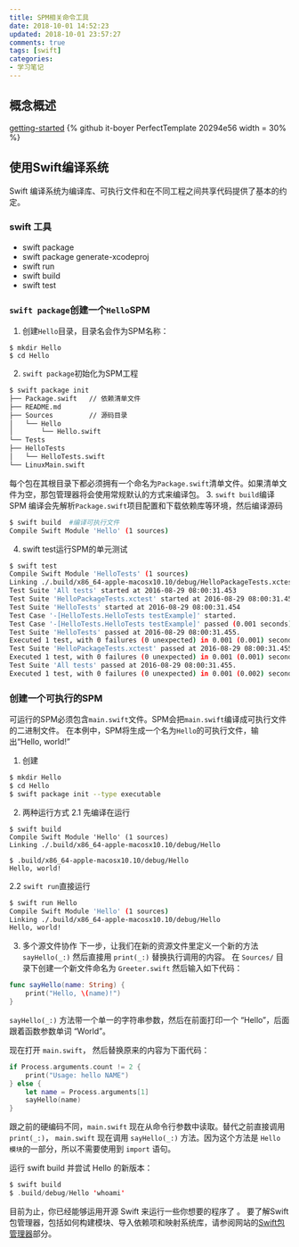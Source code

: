 ```yaml
---
title: SPM相关命令工具
date: 2018-10-01 14:52:23
updated: 2018-10-01 23:57:27
comments: true
tags: [swift]
categories:
- 学习笔记
---
```


## 概念概述 
[getting-started](https://swift.org/getting-started)
{% github it-boyer PerfectTemplate 20294e56 width = 30% %}
## 使用Swift编译系统
Swift 编译系统为编译库、可执行文件和在不同工程之间共享代码提供了基本的约定。
### swift 工具
* swift package
* swift package generate-xcodeproj
* swift run
* swift build
* swift test
 
### `swift package`创建一个`Hello`SPM
1. 创建`Hello`目录，目录名会作为SPM名称：
```
$ mkdir Hello
$ cd Hello
```
2. `swift package`初始化为SPM工程
```sh
$ swift package init
├── Package.swift   // 依赖清单文件
├── README.md
├── Sources         // 源码目录
│   └── Hello
│       └── Hello.swift
└── Tests
├── HelloTests
│   └── HelloTests.swift
└── LinuxMain.swift
```
每个包在其根目录下都必须拥有一个命名为`Package.swift`清单文件。如果清单文件为空，那包管理器将会使用常规默认的方式来编译包。
3.  `swift build`编译SPM
编译会先解析`Package.swift`项目配置和下载依赖库等环境，然后编译源码
```sh
$ swift build  #编译可执行文件
Compile Swift Module 'Hello' (1 sources)
```
4. swift test运行SPM的单元测试
```sh
$ swift test
Compile Swift Module 'HelloTests' (1 sources)
Linking ./.build/x86_64-apple-macosx10.10/debug/HelloPackageTests.xctest/Contents/MacOS/HelloPackageTests
Test Suite 'All tests' started at 2016-08-29 08:00:31.453
Test Suite 'HelloPackageTests.xctest' started at 2016-08-29 08:00:31.454
Test Suite 'HelloTests' started at 2016-08-29 08:00:31.454
Test Case '-[HelloTests.HelloTests testExample]' started.
Test Case '-[HelloTests.HelloTests testExample]' passed (0.001 seconds).
Test Suite 'HelloTests' passed at 2016-08-29 08:00:31.455.
Executed 1 test, with 0 failures (0 unexpected) in 0.001 (0.001) seconds
Test Suite 'HelloPackageTests.xctest' passed at 2016-08-29 08:00:31.455.
Executed 1 test, with 0 failures (0 unexpected) in 0.001 (0.001) seconds
Test Suite 'All tests' passed at 2016-08-29 08:00:31.455.
Executed 1 test, with 0 failures (0 unexpected) in 0.001 (0.002) seconds
```
### 创建一个可执行的SPM
可运行的SPM必须包含`main.swift`文件。SPM会把`main.swift`编译成可执行文件的二进制文件。
在本例中，SPM将生成一个名为`Hello`的可执行文件，输出“Hello, world!”
1. 创建
```sh
$ mkdir Hello
$ cd Hello
$ swift package init --type executable
```
2. 两种运行方式
2.1 先编译在运行
```
$ swift build
Compile Swift Module 'Hello' (1 sources)
Linking ./.build/x86_64-apple-macosx10.10/debug/Hello

$ .build/x86_64-apple-macosx10.10/debug/Hello
Hello, world!
```
2.2 `swift run`直接运行
```sh
$ swift run Hello
Compile Swift Module 'Hello' (1 sources)
Linking ./.build/x86_64-apple-macosx10.10/debug/Hello
Hello, world!
```
3. 多个源文件协作
下一步，让我们在新的资源文件里定义一个新的方法 `sayHello(_:)` 然后直接用 `print(_:)` 替换执行调用的内容。
在 `Sources/` 目录下创建一个新文件命名为 `Greeter.swift` 然后输入如下代码：
```swift
func sayHello(name: String) {
    print("Hello, \(name)!")
}
```
`sayHello(_:)` 方法带一个单一的字符串参数，然后在前面打印一个 “Hello”，后面跟着函数参数单词 “World”。

现在打开 `main.swift`， 然后替换原来的内容为下面代码：
```swift
if Process.arguments.count != 2 {
    print("Usage: hello NAME")
} else {
    let name = Process.arguments[1]
    sayHello(name)
}
```
跟之前的硬编码不同，`main.swift` 现在从命令行参数中读取。替代之前直接调用 `print(_:)`， `main.swift` 现在调用 `sayHello(_:)` 方法。因为这个方法是 `Hello 模块`的一部分，所以不需要使用到 `import` 语句。

运行 swift build 并尝试 Hello 的新版本：
```swift
$ swift build
$ .build/debug/Hello 'whoami'
```
目前为止，你已经能够运用开源 Swift 来运行一些你想要的程序了 。
要了解Swift包管理器，包括如何构建模块、导入依赖项和映射系统库，请参阅网站的[Swift包管理器](https://swift.org/package-manager)部分。
